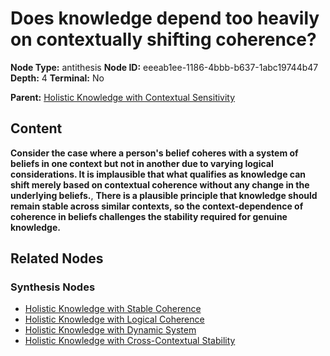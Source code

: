 # Does knowledge depend too heavily on contextually shifting coherence?

**Node Type:** antithesis
**Node ID:** eeeab1ee-1186-4bbb-b637-1abc19744b47
**Depth:** 4
**Terminal:** No

**Parent:** [Holistic Knowledge with Contextual Sensitivity](holistic-knowledge-with-contextual-sensitivity-synthesis-cce0433d-a446-4d8c-b39d-cb095f23ffb1.md)

## Content

**Consider the case where a person's belief coheres with a system of beliefs in one context but not in another due to varying logical considerations. It is implausible that what qualifies as knowledge can shift merely based on contextual coherence without any change in the underlying beliefs.**, **There is a plausible principle that knowledge should remain stable across similar contexts, so the context-dependence of coherence in beliefs challenges the stability required for genuine knowledge.**

## Related Nodes

### Synthesis Nodes

- [Holistic Knowledge with Stable Coherence](holistic-knowledge-with-stable-coherence-synthesis-66e4f050-f2e7-4288-b919-7d32f9ad4fe1.md)
- [Holistic Knowledge with Logical Coherence](holistic-knowledge-with-logical-coherence-synthesis-7b24227e-7419-4ee0-9eb6-4e50a8bc17fb.md)
- [Holistic Knowledge with Dynamic System](holistic-knowledge-with-dynamic-system-synthesis-54ab1fb5-d7f0-4e61-abea-5875c703119d.md)
- [Holistic Knowledge with Cross-Contextual Stability](holistic-knowledge-with-cross-contextual-stability-synthesis-a5c2b2f2-5de4-4dc8-abc0-985a402db957.md)
